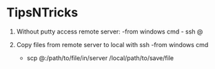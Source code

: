 # TipsNTricks

1. Without putty access remote server:
    -from windows cmd 
        - ssh <username>@<ip>

2. Copy files from remote server to local with ssh
    -from windows cmd
      - scp <username>@<ip>:/path/to/file/in/server  /local/path/to/save/file
